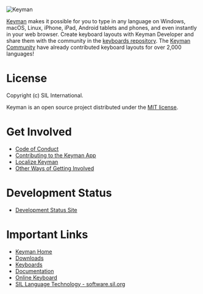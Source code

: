 ![Keyman](https://keyman.com/cdn/dev/img/logo2.png)

[Keyman](https://keyman.com) makes it possible for you to type in any language on Windows, macOS, Linux, iPhone, iPad, Android tablets and phones, and even instantly in your web browser. Create keyboard layouts with Keyman Developer and share them with the community in the [keyboards repository](https://github.com/keymanapp/keyboards). The [Keyman Community](https://community.software.sil.org/c/keyman) have already contributed keyboard layouts for over 2,000 languages!

# License

Copyright (c) SIL International.

Keyman is an open source project distributed under the [MIT license](LICENSE.md).

# Get Involved

* [Code of Conduct](CODE_OF_CONDUCT.md)
* [Contributing to the Keyman App](CONTRIBUTING.md)
* [Localize Keyman](https://translate.keyman.com/project/keyman)
* [Other Ways of Getting Involved](https://keyman.com/about/get-involved)

# Development Status

* [Development Status Site](https://status.keyman.com)

# Important Links

* [Keyman Home](https://keyman.com)
* [Downloads](https://keyman.com/downloads)
* [Keyboards](https://keyman.com/keyboards)
* [Documentation](https://help.keyman.com/)
* [Online Keyboard](https://keymanweb.com/)
* [SIL Language Technology - software.sil.org](https://software.sil.org/)
